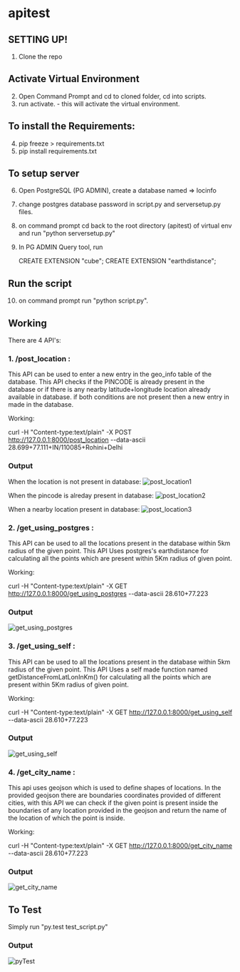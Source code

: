 # apitest
## SETTING UP!

1. Clone the repo

## Activate Virtual Environment

2. Open Command Prompt and cd to cloned folder, cd into scripts.
3. run activate. - this will activate the virtual environment.

## To install the Requirements:

4. pip freeze > requirements.txt
5. pip install requirements.txt

## To setup server

6. Open PostgreSQL (PG ADMIN), create a database named => locinfo
7. change postgres database password in script.py and serversetup.py files.
8. on command prompt cd back to the root directory (apitest) of virtual env and run "python serversetup.py"
9. In PG ADMIN Query tool, run

    CREATE EXTENSION "cube";
    CREATE EXTENSION "earthdistance";

## Run the script

10. on command prompt run "python script.py".

## Working

There are 4 API's:

### 1. /post_location :

This API can be used to enter a new entry in the geo_info table of the database.
This API checks if the PINCODE is already present in the database or if there is any nearby latitude+longitude location already available in database. if both conditions are not present then a new entry in made in the database.

Working:

curl -H "Content-type:text/plain" -X POST http://127.0.0.1:8000/post_location --data-ascii 28.699+77.111+IN/110085+Rohini+Delhi

### Output
When the location is not present in database:
![post_location1](https://i.imgur.com/N2m85yU.png)

When the pincode is alreday present in database:
![post_location2](https://i.imgur.com/cy8v343.png)

When a nearby location present in database:
![post_location3](https://i.imgur.com/CRzZL5c.png)


### 2. /get_using_postgres :

This API can be used to all the locations present in the database within 5km radius of the given point. This API Uses postgres's earthdistance for calculating all the points which are present within 5Km radius of given point.

Working:

curl -H "Content-type:text/plain" -X GET http://127.0.0.1:8000/get_using_postgres --data-ascii 28.610+77.223

### Output

![get_using_postgres](https://i.imgur.com/hdcDEaW.png)

### 3. /get_using_self :

This API can be used to all the locations present in the database within 5km radius of the given point. This API Uses a self made function named getDistanceFromLatLonInKm() for calculating all the points which are present within 5Km radius of given point.

Working:

curl -H "Content-type:text/plain" -X GET http://127.0.0.1:8000/get_using_self --data-ascii 28.610+77.223

### Output

![get_using_self](https://i.imgur.com/182iR0S.png)

### 4. /get_city_name :

This api uses geojson which is used to define shapes of locations. In the provided geojson there are boundaries coordinates provided of different cities, with this API we can check if the given point is present inside the boundaries of any location provided in the geojson and return the name of the location of which the point is inside.

Working:

curl -H "Content-type:text/plain" -X GET http://127.0.0.1:8000/get_city_name --data-ascii 28.610+77.223

### Output

![get_city_name](https://i.imgur.com/iOuHkXZ.png)

## To Test

Simply run "py.test test_script.py"

### Output

![pyTest](https://i.imgur.com/s8VnPjj.png)
